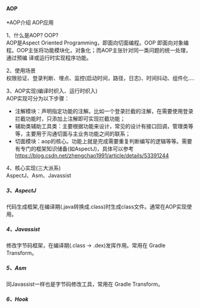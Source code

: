 #### AOP

*AOP介绍
AOP应用


1、什么是AOP? OOP?   
AOP是Aspect Oriented Programming，即面向切面编程。OOP 即面向对象编程。OOP主张将功能模块化，对象化；而AOP主张针对同一类问题的统一处理，通过预编
译或运行时实现程序功能。

2、使用场景   
权限验证、登录判断、埋点、监控(启动时间，路径，日志)、时间抖动、组件化....

3、AOP实现(编译时织入、运行时织入)   
AOP实现可分为以下步骤：      
* 注解模块：声明指定功能的注解。比如一个登录拦截的注解，在需要使用登录拦截功能时，只添加上注解即可实现拦截功能；
* 辅助类辅助工具类：主要根据功能来设计，常见的设计有接口回调，管理类等等，主要用于沟通切面与主业务功能之间的联系；
* 切面模块：aop的核心。功能上就是完成需要重复判断编写的逻辑等等。需要有专门的框架知识储备(如AspectJ)，具体可以参考
  <https://blog.csdn.net/zhengchao1991/article/details/53391244>

4、核心实现(三大派系)  
AspectJ、Asm、Javassist

##### 3、AspectJ  
代码生成框架,在编译期(.java转换成.class)时生成class文件。通常在AOP实现使用。
[](AOP之AspectJ使用.md)

##### 4、Javassist   
修改字节码框架，在编译期(.class -> .dex)发挥作用。常用在 Gradle Transform。

##### 5、Asm   
同Javassist一样也是字节码修改工具，常用在 Gradle Transform。

##### 6、Hook  

